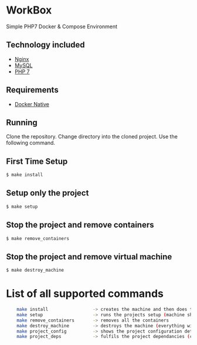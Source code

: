 # WorkBox
Simple PHP7 Docker &amp; Compose Environment

## Technology included

* [Nginx](http://nginx.org/)
* [MySQL](http://www.mysql.com/)
* [PHP 7](http://php.net/)

## Requirements

* [Docker Native](https://www.docker.com/products/overview)

## Running

Clone the repository.
Change directory into the cloned project.
Use the following command.

## First Time Setup
```sh
$ make install
```

## Setup only the project
```sh
$ make setup
```

## Stop the project and remove containers
```sh
$ make remove_containers
```

## Stop the project and remove virtual machine
```sh
$ make destroy_machine
```

# List of all supported commands
```sh
    make install                 -> creates the machine and then does the setup
    make setup                   -> runs the projects setup (machine should already be available)
    make remove_containers       -> removes all the containers
    make destroy_machine         -> destroys the machine (everything will be gone :) )
    make project_config          -> shows the project configuration details
    make project_deps            -> fulfils the project dependancies (composer...)
```
